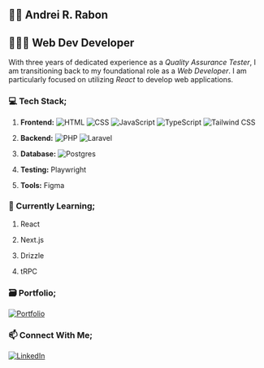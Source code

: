 ## 🤙🏽 Andrei R. Rabon

## 👨🏽‍💻 Web Dev Developer

With three years of dedicated experience as a _Quality Assurance Tester_, I am transitioning back to my foundational role as a _Web Developer_. I am particularly focused on utilizing _React_ to develop web applications.

### 💻 Tech Stack;

1. **Frontend:** ![HTML](https://img.shields.io/badge/html5-%23E34F26.svg?style=for-the-badge&logo=html5&logoColor=white) ![CSS](https://img.shields.io/badge/css3-%231572B6.svg?style=for-the-badge&logo=css3&logoColor=white) ![JavaScript](https://img.shields.io/badge/javascript-%23323330.svg?style=for-the-badge&logo=javascript&logoColor=%23F7DF1E) ![TypeScript](https://img.shields.io/badge/typescript-%23007ACC.svg?style=for-the-badge&logo=typescript&logoColor=white) ![Tailwind CSS](https://img.shields.io/badge/tailwindcss-%2338B2AC.svg?style=for-the-badge&logo=tailwind-css&logoColor=white)

2. **Backend:**
   ![PHP](https://img.shields.io/badge/php-%23777BB4.svg?style=for-the-badge&logo=php&logoColor=white) ![Laravel](https://img.shields.io/badge/laravel-%23FF2D20.svg?style=for-the-badge&logo=laravel&logoColor=white)

3. **Database:** ![Postgres](https://img.shields.io/badge/postgres-%23316192.svg?style=for-the-badge&logo=postgresql&logoColor=white)

4. **Testing:** Playwright

5. **Tools:** Figma

### 🌱 Currently Learning;

1. React

2. Next.js

3. Drizzle

4. tRPC
<!-- ![React](https://img.shields.io/badge/react-%2320232a.svg?style=for-the-badge&logo=react&logoColor=%2361DAFB) ![Next.js](https://img.shields.io/badge/Next-black?style=for-the-badge&logo=next.js&logoColor=white) ![tRPC](https://img.shields.io/badge/tRPC-%232596BE.svg?style=for-the-badge&logo=tRPC&logoColor=white) -->

### 🗃️ Portfolio;

[![Portfolio](https://img.shields.io/badge/Portfolio-000000?style=for-the-badge&logo=About.me&logoColor=white)](https://andreirabon-portfolio.vercel.app/)

### 📫 Connect With Me;

[![LinkedIn](https://img.shields.io/badge/LinkedIn-0077B5?style=for-the-badge&logo=linkedin&logoColor=white)](https://www.linkedin.com/in/andreirabon/)
